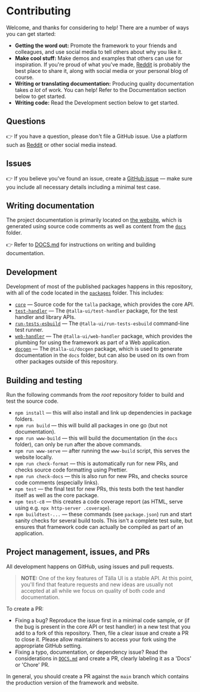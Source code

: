 # Contributing

Welcome, and thanks for considering to help! There are a number of ways you can get started:

- **Getting the word out:** Promote the framework to your friends and colleagues, and use social media to tell others about why you like it.
- **Make cool stuff:** Make demos and examples that others can use for inspiration. If you're proud of what you've made, [Reddit](https://www.reddit.com/r/talla_ui/) is probably the best place to share it, along with social media or your personal blog of course.
- **Writing or translating documentation:** Producing quality documentation takes _a lot_ of work. You can help! Refer to the Documentation section below to get started.
- **Writing code:** Read the Development section below to get started.

## Questions

👉 If you have a question, please don't file a GitHub issue. Use a platform such as [Reddit](https://www.reddit.com/r/talla_ui/) or other social media instead.

## Issues

👉 If you believe you've found an issue, create a [GitHub issue](https://github.com/talla-ui/talla/issues) — make sure you include all necessary details including a minimal test case.

## Writing documentation

The project documentation is primarily located on [the website](https://talla-ui.dev), which is generated using source code comments as well as content from the [`docs`](./docs/) folder.

👉 Refer to [DOCS.md](./DOCS.md) for instructions on writing and building documentation.

## Development

Development of most of the published packages happens in this repository, with all of the code located in the [`packages`](./packages/) folder. This includes:

- [`core`](./packages/core/) — Source code for the `talla` package, which provides the core API.
- [`test-handler`](./packages/test-handler/) — The `@talla-ui/test-handler` package, for the test handler and library APIs.
- [`run-tests-esbuild`](./packages/run-tests-esbuild/) — The `@talla-ui/run-tests-esbuild` command-line test runner.
- [`web-handler`](./packages/web-handler/) — The `@talla-ui/web-handler` package, which provides the plumbing for using the framework as part of a Web application.
- [`docgen`](./packages/docgen/) — The `@talla-ui/docgen` package, which is used to generate documentation in the `docs` folder, but can also be used on its own from other packages outside of this repository.

## Building and testing

Run the following commands from the _root_ repository folder to build and test the source code.

- `npm install` — this will also install and link up dependencies in package folders.
- `npm run build` — this will build all packages in one go (but not documentation).
- `npm run www-build` — this will build the documentation (in the `docs` folder), can only be run after the above commands.
- `npm run www-serve` — after running the `www-build` script, this serves the website locally.
- `npm run check-format` — this is automatically run for new PRs, and checks source code formatting using Prettier.
- `npm run check-docs` — this is also run for new PRs, and checks source code comments (especially links).
- `npm test` — the final test for new PRs, this tests both the test handler itself as well as the core package.
- `npm test-c8` — this creates a code coverage report (as HTML, serve using e.g. `npx http-server .coverage`).
- `npm buildtest-...` — these commands (see `package.json`) run and start sanity checks for several build tools. This isn't a complete test suite, but ensures that framework code can actually be compiled as part of an application.

## Project management, issues, and PRs

All development happens on GitHub, using issues and pull requests.

> **NOTE:** One of the key features of Tälla UI is a stable API. At this point, you'll find that feature requests and new ideas are usually not accepted at all while we focus on quality of both code and documentation.

To create a PR:

- Fixing a bug? Reproduce the issue first in a minimal code sample, or (if the bug is present in the core API or test handler) in a new test that you add to a fork of this repository. Then, file a clear issue and create a PR to close it. Please allow maintainers to access your fork using the appropriate GitHub setting.
- Fixing a typo, documentation, or dependency issue? Read the considerations in [`DOCS.md`](./DOCS.md) and create a PR, clearly labeling it as a 'Docs' or 'Chore' PR.

In general, you should create a PR against the `main` branch which contains the production version of the framework and website.
